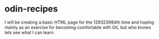 # odin-recipes

I will be creating a basic HTML page for the 129323984th time and hoping mainly as an exercise
for becoming comfortable with Git, but who knows lets see what I can learn.
